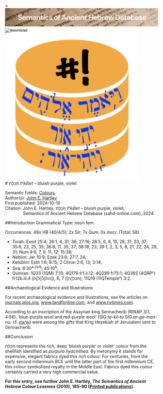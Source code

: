 <div id="modal" class="modal">
  <div class="modal-content">
    <span class="close">&times;</span>
    <div class="modal-body" id="modal-body"></div>
  </div>
</div><html><body><img id="banner" src="../../images/banners/banner.png" alt="banner" /></body></html>

<div><input id="download" title="Download/print the document" type="image" onclick="print_document()" src="../../images/icons/download3.png" alt="download" /></div><div><a id="shebanq" title="Word in SHEBANQ" href="https://shebanq.ancient-data.org/hebrew/word?id=1TKLTn" target="_blank"><img src="../../images/icons/shebanq.png" alt="shebanq"></a></div># תְּכֵלֶת <i>t<small><sup>e</sup></small>kḗlet</i> – bluish purple, violet

Semantic Fields:
[Colours](../semantic_fields/colours.md)&nbsp;&nbsp;&nbsp;<br>Author(s):
[John E. Hartley](../contributors/john_e._hartley.md)<br>
First published: 2024-10-10<br>Citation: John E. Hartley, תְּכֵלֶת <i>t<small><sup>e</sup></small>kḗlet</i> – bluish purple, violet, <br>                    &nbsp;&nbsp;&nbsp;&nbsp;&nbsp;&nbsp;&nbsp;&nbsp;&nbsp;&nbsp;&nbsp;&nbsp;&nbsp;&nbsp;                    Semantics of Ancient Hebrew Database (sahd-online.com), 2024



##Introduction
Grammatical Type: noun fem.

Occurrences: 49x HB (40/4/5); 2x Sir; 7x Qum; 0x inscr. (Total:
58).

* Torah: Exod 25:4; 26:1, 4, 31, 36; 27:16; 28:5, 6, 8, 15, 28, 31, 33, 37; 35:6, 23, 25, 35; 36:8, 11, 35, 37; 38:18, 23; 39:1, 2, 3, 5, 8, 21, 22, 24, 29, 31; Num 4:6, 7, 9, 11, 12; 15:38; 
* Nebiim: Jer 10:9; Ezek 23:6; 27:7, 24; 
* Ketubim: Esth 1:6; 8:15; 2 Chron 2:6, 13; 3:14;
* Sira: 6:30<sup><small>A,2Q18</small></sup>; 45:10<sup><small>B</small></sup>;
* Qumran: 1Q33 (1QM) 7:10; 
4Q179 fr1.ii:12; 4Q299 fr75:1;
4Q365 (4QRP<small><sup>c</sup></small>) fr12b.iii:4
(<span dir="rtl" lang="he">[הת]כ֯[ל]תׄ</span>), 6, 7
(<span dir="rtl" lang="he">תכל[ת]</span>);
11Q19 (11QTemple<small><sup>a</sup></small>) 3:2. 


##Archaeological Evidence and Illustrations

For recent archaeological evidence and illustrations, see the
articles on
<a href="https://journals.plos.org/plosone/article?id=10.1371/journal.pone.0245897&from=article_link" target="_blank" rel="noopener noreferrer">journals.plos.org</a>, 
<a href="https://www.tandfonline.com/doi/full/10.1080/03344355.2023.2190283" target="_blank" rel="noopener noreferrer">www.tandfonline.com</a>, and
<a href="https://www.nytimes.com/2024/03/05/science/archaeology-tyrian-purple-murex.html" target="_blank" rel="noopener noreferrer">www.nytimes.com</a>.

According to an inscription of the Assyrian king Sennacherib (RINAP 3/1, 4:56), ‘blue-purple wool and red-purple wool’ (SÍG.<i>ta-kil-tú</i> SÍG.<i>ar-ga-man-nu</i>; cf. <a href="/words/2argaman"/><span dir="rtl" lang="he">אַרְגָּמָן</span></a>) were among the gifts that King Hezekiah of Jerusalem sent to Sennacherib.



##Conclusion



<span dir="rtl" lang="he">תְּכֵלֶת</span> represents the rich, deep ‘bluish purple’ or violet’ colour from the shellfish identified as <i>purpura hyacinthea</i>. By metonymy it stands for expensive, elegant fabrics dyed this rich colour. For centuries, from the early second millennium BCE until the latter part of the first millennium CE, this colour symbolized royalty in the Middle East. Fabrics dyed this colour certainly carried a very high commercial value.


<b>For this entry, see further John E. Hartley, <i>The Semantics of Ancient Hebrew Colour Lexemes</i> (2010), 185-90 (<a href="/store/printed_publications/">Printed publications</a>).</b>




